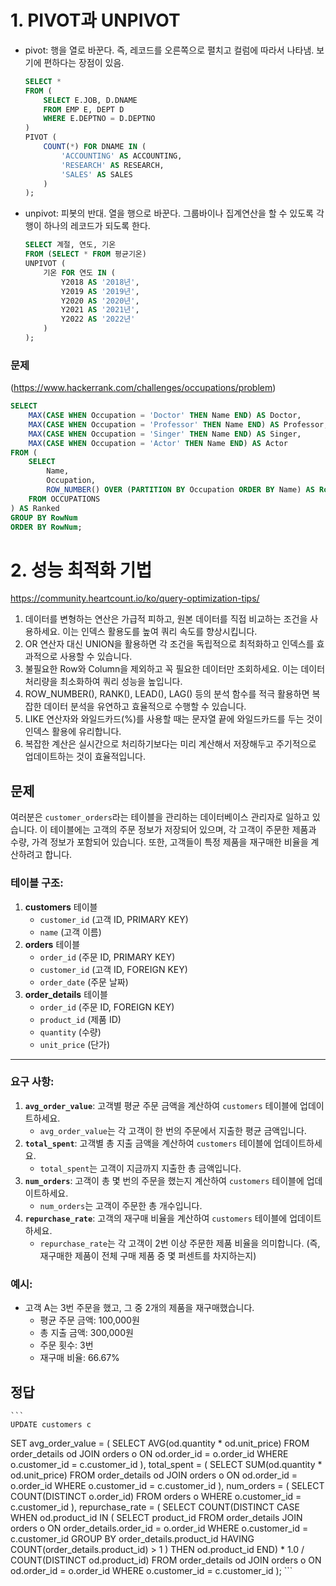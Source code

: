# 1. PIVOT과 UNPIVOT
  * pivot: 행을 열로 바꾼다. 즉, 레코드를 오른쪽으로 펼치고 컬럼에 따라서 나타냄. 보기에 편하다는 장점이 있음.
    ```sql
    SELECT *
    FROM (
        SELECT E.JOB, D.DNAME
        FROM EMP E, DEPT D
        WHERE E.DEPTNO = D.DEPTNO
    )
    PIVOT (
        COUNT(*) FOR DNAME IN (
            'ACCOUNTING' AS ACCOUNTING,
            'RESEARCH' AS RESEARCH,
            'SALES' AS SALES
        )
    );
    ```
  * unpivot: 피봇의 반대. 열을 행으로 바꾼다. 그룹바이나 집계연산을 할 수 있도록 각 행이 하나의 레코드가 되도록 한다.
    ```sql
    SELECT 계절, 연도, 기온
    FROM (SELECT * FROM 평균기온)
    UNPIVOT (
        기온 FOR 연도 IN (
            Y2018 AS '2018년',
            Y2019 AS '2019년',
            Y2020 AS '2020년',
            Y2021 AS '2021년',
            Y2022 AS '2022년'
        )
    );
    ```
  ### 문제
  (https://www.hackerrank.com/challenges/occupations/problem)
  ```sql
  SELECT
      MAX(CASE WHEN Occupation = 'Doctor' THEN Name END) AS Doctor,
      MAX(CASE WHEN Occupation = 'Professor' THEN Name END) AS Professor,
      MAX(CASE WHEN Occupation = 'Singer' THEN Name END) AS Singer,
      MAX(CASE WHEN Occupation = 'Actor' THEN Name END) AS Actor
  FROM (
      SELECT
          Name,
          Occupation,
          ROW_NUMBER() OVER (PARTITION BY Occupation ORDER BY Name) AS RowNum
      FROM OCCUPATIONS
  ) AS Ranked
  GROUP BY RowNum
  ORDER BY RowNum;
  ```

# 2. 성능 최적화 기법
  https://community.heartcount.io/ko/query-optimization-tips/
  1. 데이터를 변형하는 연산은 가급적 피하고, 원본 데이터를 직접 비교하는 조건을 사용하세요. 이는 인덱스 활용도를 높여 쿼리 속도를 향상시킵니다.
  2. OR 연산자 대신 UNION을 활용하면 각 조건을 독립적으로 최적화하고 인덱스를 효과적으로 사용할 수 있습니다.
  3. 불필요한 Row와 Column을 제외하고 꼭 필요한 데이터만 조회하세요. 이는 데이터 처리량을 최소화하여 쿼리 성능을 높입니다.
  4. ROW_NUMBER(), RANK(), LEAD(), LAG() 등의 분석 함수를 적극 활용하면 복잡한 데이터 분석을 유연하고 효율적으로 수행할 수 있습니다.
  5. LIKE 연산자와 와일드카드(%)를 사용할 때는 문자열 끝에 와일드카드를 두는 것이 인덱스 활용에 유리합니다.
  6. 복잡한 계산은 실시간으로 처리하기보다는 미리 계산해서 저장해두고 주기적으로 업데이트하는 것이 효율적입니다.


## 문제
  여러분은 `customer_orders`라는 테이블을 관리하는 데이터베이스 관리자로 일하고 있습니다. 이 테이블에는 고객의 주문 정보가 저장되어 있으며, 각 고객이 주문한 제품과 수량, 가격 정보가 포함되어 있습니다. 또한, 고객들이 특정 제품을 재구매한 비율을 계산하려고 합니다.

  ### 테이블 구조:
  
  1. **customers** 테이블
      - `customer_id` (고객 ID, PRIMARY KEY)
      - `name` (고객 이름)
  2. **orders** 테이블
      - `order_id` (주문 ID, PRIMARY KEY)
      - `customer_id` (고객 ID, FOREIGN KEY)
      - `order_date` (주문 날짜)
  3. **order_details** 테이블
      - `order_id` (주문 ID, FOREIGN KEY)
      - `product_id` (제품 ID)
      - `quantity` (수량)
      - `unit_price` (단가)
  
  ---
  
  ### 요구 사항:
  
  1. **`avg_order_value`**: 고객별 평균 주문 금액을 계산하여 `customers` 테이블에 업데이트하세요.
      - `avg_order_value`는 각 고객이 한 번의 주문에서 지출한 평균 금액입니다.
  2. **`total_spent`**: 고객별 총 지출 금액을 계산하여 `customers` 테이블에 업데이트하세요.
      - `total_spent`는 고객이 지금까지 지출한 총 금액입니다.
  3. **`num_orders`**: 고객이 총 몇 번의 주문을 했는지 계산하여 `customers` 테이블에 업데이트하세요.
      - `num_orders`는 고객이 주문한 총 개수입니다.
  4. **`repurchase_rate`**: 고객의 재구매 비율을 계산하여 `customers` 테이블에 업데이트하세요.
      - `repurchase_rate`는 각 고객이 2번 이상 주문한 제품 비율을 의미합니다. (즉, 재구매한 제품이 전체 구매 제품 중 몇 퍼센트를 차지하는지)
  
  ### 예시:
  
  - 고객 A는 3번 주문을 했고, 그 중 2개의 제품을 재구매했습니다.
      - 평균 주문 금액: 100,000원
      - 총 지출 금액: 300,000원
      - 주문 횟수: 3번
      - 재구매 비율: 66.67%
   
  ## 정답
    ```
    UPDATE customers c
SET
    avg_order_value = (
        SELECT AVG(od.quantity * od.unit_price)
        FROM order_details od
        JOIN orders o ON od.order_id = o.order_id
        WHERE o.customer_id = c.customer_id
    ),
    total_spent = (
        SELECT SUM(od.quantity * od.unit_price)
        FROM order_details od
        JOIN orders o ON od.order_id = o.order_id
        WHERE o.customer_id = c.customer_id
    ),
    num_orders = (
        SELECT COUNT(DISTINCT o.order_id)
        FROM orders o
        WHERE o.customer_id = c.customer_id
    ),
    repurchase_rate = (
        SELECT
            COUNT(DISTINCT CASE WHEN od.product_id IN (
                SELECT product_id
                FROM order_details
                JOIN orders o ON order_details.order_id = o.order_id
                WHERE o.customer_id = c.customer_id
                GROUP BY order_details.product_id
                HAVING COUNT(order_details.product_id) > 1
            ) THEN od.product_id END) * 1.0 / COUNT(DISTINCT od.product_id)
        FROM order_details od
        JOIN orders o ON od.order_id = o.order_id
        WHERE o.customer_id = c.customer_id
    );
    ```
